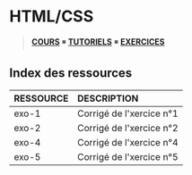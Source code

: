 # HTML/CSS

> [**COURS**](https://www.youtube.com/playlist?list=PLrSOXFDHBtfE5tpw0bjMevWxMWXotiSdO) ◾ [**TUTORIELS**](https://www.youtube.com/playlist?list=PLrSOXFDHBtfG1_4HrfPttdwF8aLpgdsRL) ◾ [**EXERCICES**](https://www.youtube.com/playlist?list=PLrSOXFDHBtfHEFVqv0pjGkPHv6PhWZQBb)

## Index des ressources

|RESSOURCE|DESCRIPTION|
|:--|:--|
|exo-1|Corrigé de l'xercice n°1|
|exo-2|Corrigé de l'xercice n°2|
|exo-4|Corrigé de l'xercice n°4|
|exo-5|Corrigé de l'xercice n°5|
